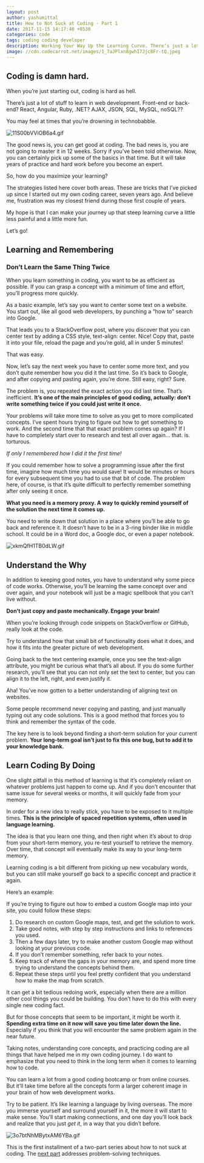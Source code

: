 ```yaml
---
layout: post
author: yashumittal
title: How to Not Suck at Coding - Part 1
date: 2017-11-15 14:17:40 +0530
categories: code
tags: coding coding developer
description: Working Your Way Up the Learning Curve. There’s just a lot of stuff to learn in web development. Front-end or back-end? React, Angular, Ruby, .NET? AJAX, JSON, SQL, MySQL, noSQL??
image: //cdn.codecarrot.net/images/1_7aJPlxn8gwhI7JjcBFr-tQ.jpeg
---
```


## Coding is damn hard.

When you’re just starting out, coding is hard as hell.

There’s just a lot of stuff to learn in web development. Front-end or back-end? React, Angular, Ruby, .NET? AJAX, JSON, SQL, MySQL, noSQL??

You may feel at times that you’re drowning in technobabble.

![11S00bVViOB6a4.gif](//cdn.codecarrot.net/images/11S00bVViOB6a4.gif)

The good news is, you can get good at coding. The bad news is, you are not going to master it in 12 weeks. Sorry if you’ve been told otherwise. Now, you can certainly pick up some of the basics in that time. But it will take years of practice and hard work before you become an expert.

So, how do you maximize your learning?

The strategies listed here cover both areas. These are tricks that I’ve picked up since I started out my own coding career, seven years ago. And believe me, frustration was my closest friend during those first couple of years.

My hope is that I can make your journey up that steep learning curve a little less painful and a little more fun.

Let’s go!

## Learning and Remembering

### Don’t Learn the Same Thing Twice

When you learn something in coding, you want to be as efficient as possible. If you can grasp a concept with a minimum of time and effort, you’ll progress more quickly.

As a basic example, let’s say you want to center some text on a website. You start out, like all good web developers, by punching a “how to” search into Google.

That leads you to a StackOverflow post, where you discover that you can center text by adding a CSS style, text-align: center. Nice! Copy that, paste it into your file, reload the page and you’re gold, all in under 5 minutes!

That was easy.

Now, let’s say the next week you have to center some more text, and you don’t quite remember how you did it the last time. So it’s back to Google, and after copying and pasting again, you’re done. Still easy, right? Sure.

The problem is, you repeated the exact action you did last time. That’s inefficient. **It’s one of the main principles of good coding, actually: don’t write something twice if you could just write it once.**

Your problems will take more time to solve as you get to more complicated concepts. I’ve spent hours trying to figure out how to get something to work. And the second time that that exact problem comes up again? If I have to completely start over to research and test all over again… that. is. torturous.

*If only I remembered how I did it the first time!*

If you could remember how to solve a programming issue after the first time, imagine how much time you would save! It would be minutes or hours for every subsequent time you had to use that bit of code.
The problem here, of course, is that it’s quite difficult to perfectly remember something after only seeing it once.

**What you need is a memory proxy. A way to quickly remind yourself of the solution the next time it comes up.**

You need to write down that solution in a place where you’ll be able to go back and reference it. It doesn’t have to be in a 3-ring binder like in middle school. It could be in a Word doc, a Google doc, or even a paper notebook.

![xkmQfH1TB0dLW.gif](//cdn.codecarrot.net/images/xkmQfH1TB0dLW.gif)

## Understand the Why

In addition to keeping good notes, you have to understand why some piece of code works. Otherwise, you’ll be learning the same concept over and over again, and your notebook will just be a magic spellbook that you can’t live without.

**Don’t just copy and paste mechanically. Engage your brain!**

When you’re looking through code snippets on StackOverflow or GitHub, really look at the code.

Try to understand how that small bit of functionality does what it does, and how it fits into the greater picture of web development.

Going back to the text centering example, once you see the text-align attribute, you might be curious what that’s all about. If you do some further research, you’ll see that you can not only set the text to center, but you can align it to the left, right, and even justify it.

Aha! You’ve now gotten to a better understanding of aligning text on websites.

Some people recommend never copying and pasting, and just manually typing out any code solutions. This is a good method that forces you to think and remember the syntax of the code.

The key here is to look beyond finding a short-term solution for your current problem. **Your long-term goal isn’t just to fix this one bug, but to add it to your knowledge bank.**

## Learn Coding By Doing

One slight pitfall in this method of learning is that it’s completely reliant on whatever problems just happen to come up. And if you don’t encounter that same issue for several weeks or months, it will quickly fade from your memory.

In order for a new idea to really stick, you have to be exposed to it multiple times. **This is the principle of spaced repetition systems, often used in language learning.**

The idea is that you learn one thing, and then right when it’s about to drop from your short-term memory, you re-test yourself to retrieve the memory. Over time, that concept will eventually make its way to your long-term memory.

Learning coding is a bit different from picking up new vocabulary words, but you can still make yourself go back to a specific concept and practice it again.

Here’s an example:

If you’re trying to figure out how to embed a custom Google map into your site, you could follow these steps:

1. Do research on custom Google maps, test, and get the solution to work.
2. Take good notes, with step by step instructions and links to references you used.
3. Then a few days later, try to make another custom Google map without looking at your previous code.
4. If you don’t remember something, refer back to your notes.
5. Keep track of where the gaps in your memory are, and spend more time trying to understand the concepts behind them.
6. Repeat these steps until you feel pretty confident that you understand how to make the map from scratch.

It can get a bit tedious redoing work, especially when there are a million other cool things you could be building. You don’t have to do this with every single new coding fact.

But for those concepts that seem to be important, it might be worth it. **Spending extra time on it now will save you time later down the line.** Especially if you think that you will encounter the same problem again in the near future.

Taking notes, understanding core concepts, and practicing coding are all things that have helped me in my own coding journey. I do want to emphasize that you need to think in the long term when it comes to learning how to code.

You can learn a lot from a good coding bootcamp or from online courses. But it’ll take time before all the concepts form a larger coherent image in your brain of how web development works.

Try to be patient. It’s like learning a language by living overseas. The more you immerse yourself and surround yourself in it, the more it will start to make sense. You’ll start making connections, and one day you’ll look back and realize that you just *get it*, in a way that you didn’t before.

![3o7btNhMBytxAM6YBa.gif](//cdn.codecarrot.net/images/3o7btNhMBytxAM6YBa.gif)

This is the first installment of a two-part series about how to not suck at coding. The [next part](/how-to-not-suck-at-coding-part-2) addresses problem-solving techniques.
